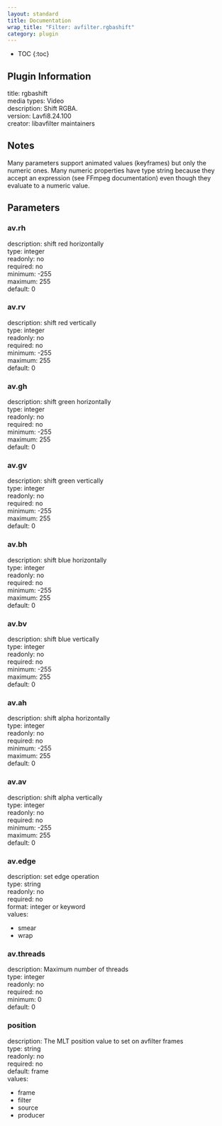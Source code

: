 ```yaml
---
layout: standard
title: Documentation
wrap_title: "Filter: avfilter.rgbashift"
category: plugin
---
```

* TOC
{:toc}

## Plugin Information

title: rgbashift  
media types:
Video  
description: Shift RGBA.  
version: Lavfi8.24.100  
creator: libavfilter maintainers  

## Notes

Many parameters support animated values (keyframes) but only the numeric ones. Many numeric properties have type string because they accept an expression (see FFmpeg documentation) even though they evaluate to a numeric value.

## Parameters

### av.rh

  
description:
shift red horizontally  
type: integer  
readonly: no  
required: no  
minimum: -255  
maximum: 255  
default: 0  

### av.rv

  
description:
shift red vertically  
type: integer  
readonly: no  
required: no  
minimum: -255  
maximum: 255  
default: 0  

### av.gh

  
description:
shift green horizontally  
type: integer  
readonly: no  
required: no  
minimum: -255  
maximum: 255  
default: 0  

### av.gv

  
description:
shift green vertically  
type: integer  
readonly: no  
required: no  
minimum: -255  
maximum: 255  
default: 0  

### av.bh

  
description:
shift blue horizontally  
type: integer  
readonly: no  
required: no  
minimum: -255  
maximum: 255  
default: 0  

### av.bv

  
description:
shift blue vertically  
type: integer  
readonly: no  
required: no  
minimum: -255  
maximum: 255  
default: 0  

### av.ah

  
description:
shift alpha horizontally  
type: integer  
readonly: no  
required: no  
minimum: -255  
maximum: 255  
default: 0  

### av.av

  
description:
shift alpha vertically  
type: integer  
readonly: no  
required: no  
minimum: -255  
maximum: 255  
default: 0  

### av.edge

  
description:
set edge operation  
type: string  
readonly: no  
required: no  
format: integer or keyword  
values:  

* smear
* wrap

### av.threads

  
description:
Maximum number of threads  
type: integer  
readonly: no  
required: no  
minimum: 0  
default: 0  

### position

  
description:
The MLT position value to set on avfilter frames  
type: string  
readonly: no  
required: no  
default: frame  
values:  

* frame
* filter
* source
* producer

